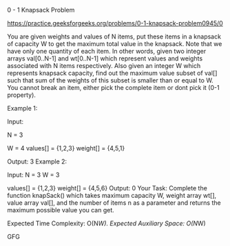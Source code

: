 0 - 1 Knapsack Problem


https://practice.geeksforgeeks.org/problems/0-1-knapsack-problem0945/0


You are given weights and values of N items, put these items in a knapsack of capacity W to get the maximum total value in the knapsack. Note that we have only one quantity of each item.
In other words, given two integer arrays val[0..N-1] and wt[0..N-1] which represent values and weights associated with N items respectively. Also given an integer W which represents knapsack capacity, find out the maximum value subset of val[] such that sum of the weights of this subset is smaller than or equal to W. You cannot break an item, either pick the complete item or dont pick it (0-1 property).


Example 1:


Input:

N = 3


W = 4
values[] = {1,2,3}
weight[] = {4,5,1}

Output: 3
Example 2:

Input:
N = 3
W = 3

values[] = {1,2,3}
weight[] = {4,5,6}
Output: 0
Your Task:
Complete the function knapSack() which takes maximum capacity W, weight array wt[], value array val[], and the number of items n as a parameter and returns the maximum possible value you can get.

Expected Time Complexity: O(N*W).
Expected Auxiliary Space: O(N*W)















GFG















